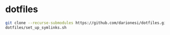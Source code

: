 # dotfiles

```bash
git clone --recurse-submodules https://github.com/darionesi/dotfiles.git
dotfiles/set_up_symlinks.sh
```

